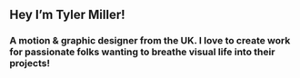 <h2>Hey I’m Tyler Miller!</h2>
<h3>A motion & graphic designer from the UK. I love to create work for passionate folks wanting to breathe visual life into their projects!</h3>
<!--<h3 align="center">Langs:</h3>
<p align="center">
  <img alt="HTML5" src="https://img.shields.io/badge/-HTML5-16162d?style=flat&logo=html5">
  <img alt="CSS3" src="https://img.shields.io/badge/-CSS3-16162d?style=flat&logo=css3">
  <img alt="JavaScript" src="https://img.shields.io/badge/-JavaScript-16162d?style=flat&logo=javascript">
</p>-->
